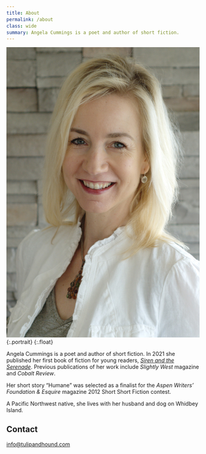 ```yaml
---
title: About
permalink: /about
class: wide
summary: Angela Cummings is a poet and author of short fiction.
---
```


![portrait of Angela Cummings](/img/Angela_Cummings.jpg){:.portrait}
{:.float}

Angela Cummings is a poet and author of short fiction. In 2021 she published her first book of fiction for young readers, [_Siren and the Serenade_](https://tulipandhound.com/siren-and-the-serenade/). Previous publications of her work include *Slightly West* magazine and *Cobalt Review*.

Her short story “Humane” was selected as a finalist for the *Aspen Writers’ Foundation & Esquire* magazine 2012 Short Short Fiction contest.

A Pacific Northwest native, she lives with her husband and dog on Whidbey Island.

## Contact

<info@tulipandhound.com>
